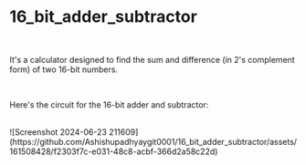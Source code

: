 <h1>16_bit_adder_subtractor</h1><br>
<p>It's a calculator designed to find the sum and difference (in 2's complement form) of two 16-bit numbers.</p><br>

<p>Here's the circuit for the 16-bit adder and subtractor:</p><br>
![Screenshot 2024-06-23 211609](https://github.com/Ashishupadhyaygit0001/16_bit_adder_subtractor/assets/161508428/f2303f7c-e031-48c8-acbf-366d2a58c22d)
